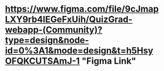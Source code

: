 # <https://www.figma.com/file/9cJmapLXY9rb4IEGeFxUih/QuizGrad-webapp-(Community)?type=design&node-id=0%3A1&mode=design&t=h5HsyOFQKCUTSAmJ-1> "Figma Link"
